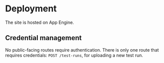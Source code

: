 # Deployment

The site is hosted on App Engine.

## Credential management

No public-facing routes require authentication. There is only one route that requires credentials: `POST /test-runs`, for uploading a new test run.

